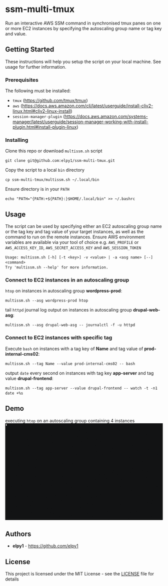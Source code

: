 
# ssm-multi-tmux  
Run an interactive AWS SSM command in synchronised tmux panes on one or more EC2 instances by specifying the autoscaling group name or tag key and value.  
  
## Getting Started  
These instructions will help you setup the script on your local machine. See usage for further information.
  
### Prerequisites  
The following must be installed:
 - `tmux` (https://github.com/tmux/tmux)
 - `aws`  (https://docs.aws.amazon.com/cli/latest/userguide/install-cliv2-linux.html#cliv2-linux-install)
 - `session-manager-plugin` (https://docs.aws.amazon.com/systems-manager/latest/userguide/session-manager-working-with-install-plugin.html#install-plugin-linux)

  
### Installing  
Clone this repo or download `multissm.sh` script
```
git clone git@github.com:elpy1/ssm-multi-tmux.git
```  
  
Copy the script to a local `bin` directory  
```  
cp ssm-multi-tmux/multissm.sh ~/.local/bin  
```
  
Ensure directory is in your `PATH`
```  
echo "PATH="{PATH:+${PATH}:}$HOME/.local/bin" >> ~/.bashrc
```
  
## Usage  
The script can be used by specifying either an EC2 autoscaling group name or the tag key and tag value of your target instances, as well as the command to run on the remote instances. Ensure AWS environment variables are available via your tool of choice e.g. `AWS_PROFILE` or `AWS_ACCESS_KEY_ID`, `AWS_SECRET_ACCESS_KEY` and `AWS_SESSION_TOKEN`
```
Usage: multissm.sh [-h] [-t <key>] -v <value> | -a <asg name> [--] <command>  
Try 'multissm.sh --help' for more information.
```

### Connect to EC2 instances in an autoscaling group
`htop` on instances in autoscaling group **wordpress-prod**:
  
```  
multissm.sh --asg wordpress-prod htop
```
  
tail `httpd` journal log output on instances in autoscaling group **drupal-web-asg**:
```
multissm.sh --asg drupal-web-asg -- journalctl -f -u httpd
```
  
### Connect to EC2 instances with specific tag
Execute `bash` on instances with a tag key of **Name** and tag value of **prod-internal-cms02**:
```
multissm.sh --tag Name --value prod-internal-cms02 -- bash 
```
   
output `date` every second  on instances with tag key **app-server** and tag value **drupal-frontend**:
```
multissm.sh --tag app-server --value drupal-frontend -- watch -t -n1 date +%s 
```
## Demo  
executing `htop` on an autoscaling group containing 4 instances
![multissm demo htop](demo/multissm.gif)
  
## Authors  
* **elpy1** - https://github.com/elpy1  
  
## License  
This project is licensed under the MIT License - see the [LICENSE](LICENSE) file for details
